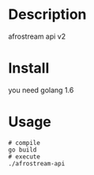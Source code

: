 # Description

afrostream api v2

# Install

you need golang 1.6

# Usage

```
# compile
go build
# execute
./afrostream-api
```
